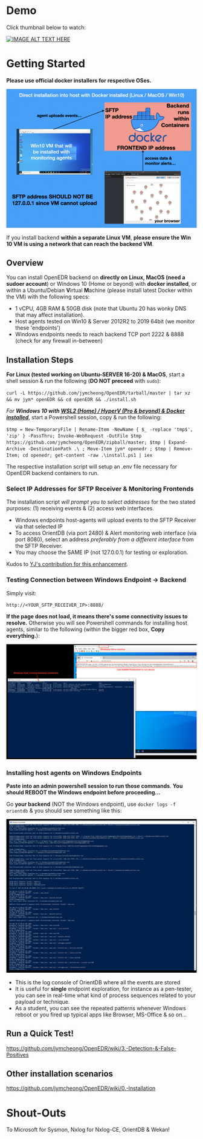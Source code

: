 # Demo
Click thumbnail below to watch:

[![IMAGE ALT TEXT HERE](https://img.youtube.com/vi/5YeH1RwzqXU/0.jpg)](https://www.youtube.com/watch?v=5YeH1RwzqXU)

# Getting Started

**Please use official docker installers for respective OSes.** 

![directInstallation](directInstallation.png)

If you install backend **within a separate Linux VM**, **please ensure the Win 10 VM is using a network that can reach the backend VM**.

## Overview

You can install OpenEDR backend on **directly on** **Linux, MacOS (need a sudoer account**) or Windows 10 (Home or beyond) with **docker installed**, or within a Ubuntu/Debian **V**irtual **M**achine (please install latest Docker within the VM) with the following specs: 

* 1 vCPU, 4GB RAM & 50GB disk (note that Ubuntu 20 has wonky DNS that may affect installation).
* Host agents tested on Win10 & Server 2012R2 to 2019 64bit (we monitor these 'endpoints')
* Windows endpoints needs to reach backend TCP port 2222 & 8888 (check for any firewall in-between)

## Installation Steps
**For Linux (tested working on Ubuntu-SERVER 16-20) & MacOS**, start a shell session & run the following (**DO NOT preceed** with `sudo`):

`curl -L https://github.com/jymcheong/OpenEDR/tarball/master | tar xz && mv jym* openEDR && cd openEDR && ./install.sh`

*For **Windows 10 with [WSL2 (Home) / HyperV (Pro & beyond) & Docker installed](https://docs.docker.com/desktop/windows/wsl/)***, start a Powershell session, copy & run the following:

`$tmp = New-TemporaryFile | Rename-Item -NewName { $_ -replace 'tmp$', 'zip' } -PassThru; Invoke-WebRequest -OutFile $tmp https://github.com/jymcheong/OpenEDR/zipball/master; $tmp | Expand-Archive -DestinationPath .\ ; Move-Item jym* openedr ; $tmp | Remove-Item; cd openedr; get-content -raw .\install.ps1 | iex` 

The respective installation script will setup an .env file necessary for OpenEDR backend containers to run.

### Select IP Addresses for SFTP Receiver & Monitoring Frontends

The installation script *will prompt you to select addresses* for the two stated purposes: (1) receiving events & (2) access web interfaces. 

- Windows endpoints host-agents will upload events to the SFTP Receiver via that selected IP
- To access OrientDB (via port 2480) & Alert monitoring web interface (via port 8080), select an address *preferably from a different interface* from the SFTP Receiver.
- You may choose the SAME IP (not 127.0.0.1) for testing or exploration.

Kudos to [YJ's contribution for this enhancement](https://www.notion.so/jymcheong/Prompt-IP-address-selection-during-backend-installation-b1d21b69cc3c4e3aad98802f0a71ba1d).

### Testing Connection between Windows Endpoint -> Backend

Simply visit:

```
http://<YOUR_SFTP_RECEIVER_IP>:8888/
```

**If the page does not load, it means there's some connectivity issues to resolve.** Otherwise you will see Powershell commands for installing host agents, similar to the following (within the bigger red box,  **Copy everything.**):

![connectivityTest](connectivityTest.png)

### Installing host agents on Windows Endpoints

**Paste into an admin powershell session to run those commands**. **You should REBOOT the Windows endpoint before proceeding...**

Go **your backend** (NOT the Windows endpoint), use `docker logs -f orientdb` & you should see something like this:

![Screenshot 2021-09-17 at 9.08.01 AM](orientdbLogging.png)

- This is the log console of OrientDB where all the events are stored
- It is useful for **single** endpoint exploration, for instance as a pen-tester, you can see in real-time what kind of process sequences related to your payload or technique.
- As a student, you can see the repeated patterns whenever Windows reboot or you fired up typical apps like Browser, MS-Office & so on...

## Run a Quick Test!

https://github.com/jymcheong/OpenEDR/wiki/3.-Detection-&-False-Positives

## Other installation scenarios

https://github.com/jymcheong/OpenEDR/wiki/0.-Installation

# Shout-Outs

To Microsoft for Sysmon, Nxlog for Nxlog-CE, OrientDB & Wekan!
